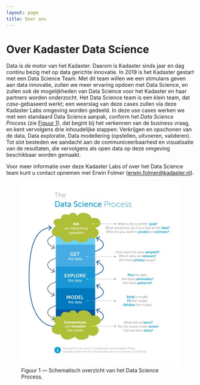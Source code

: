 ```yaml
---
layout: page
title: Over ons
---
```

# Over Kadaster Data Science

Data is de motor van het Kadaster.  Daarom is Kadaster sinds jaar en dag continu bezig met op data gerichte innovatie.  In 2019 is het Kadaster gestart met een Data Science Team.  Met dit team willen we een stimulans geven aan data innovatie, zullen we meer ervaring opdoen met Data Science, en zullen ook de mogelijkheden van Data Science voor het Kadaster en haar partners worden onderzocht.  Het Data Science team is een klein team, dat _case_-gebaseerd werkt; een weerslag van deze cases zullen via deze Kadaster Labs omgeving worden gedeeld.  In deze use cases werken we met een standaard Data Science aanpak, conform het _Data Science Process_ (zie [Figuur 1](#figuur-1)), dat begint bij het verkennen van de business vraag, en kent vervolgens drie inhoudelijke stappen: Verkrijgen en opschonen van de data, Data exploratie, Data modellering (opstellen, uitvoeren, valideren).  Tot slot besteden we aandacht aan de communiceerbaarheid en visualisatie van de resultaten, die vervolgens als open data op deze omgeving beschikbaar worden gemaakt.

Voor meer informatie over deze Kadaster Labs of over het Data Science team kunt u contact opnemen met Erwin Folmer ([erwin.folmer@kadaster.nl](mailto:erwin.folmer@kadaster.nl)).

<figure id="figuur-1">
  <img src="/assets/images/data-science-process.jpg" alt="Data science proces">
  <figcaption>
    Figuur 1 ― Schematisch overzicht van het Data Science Process.
  </figcaption>
</figure>
